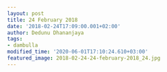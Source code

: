```yaml
---
layout: post
title: 24 February 2018
date: '2018-02-24T17:09:00.001+02:00'
author: Dedunu Dhananjaya
tags:
- dambulla
modified_time: '2020-06-01T17:10:24.610+03:00'
featured_image: 2018-02-24-24-february-2018_24.jpg
---
```

